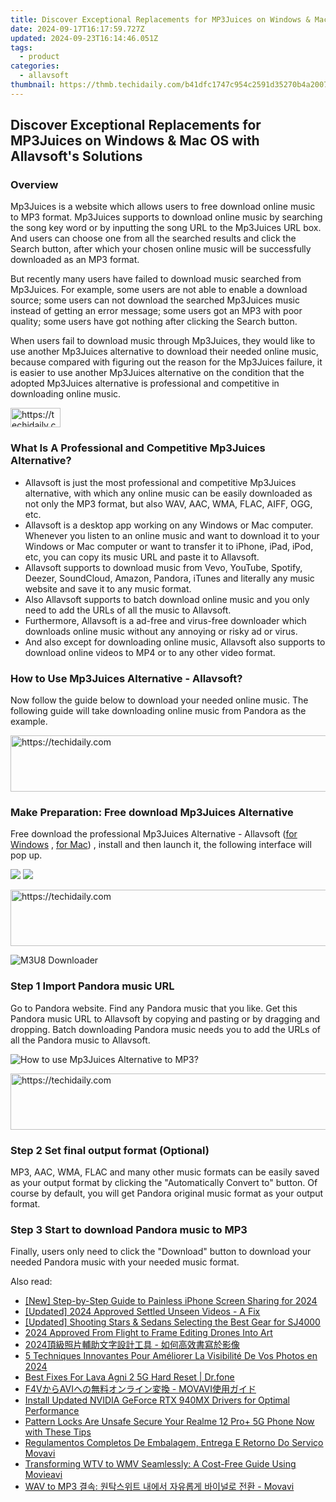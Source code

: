 ```yaml
---
title: Discover Exceptional Replacements for MP3Juices on Windows & Mac OS with Allavsoft's Solutions
date: 2024-09-17T16:17:59.727Z
updated: 2024-09-23T16:14:46.051Z
tags:
  - product
categories:
  - allavsoft
thumbnail: https://thmb.techidaily.com/b41dfc1747c954c2591d35270b4a20079e5707f867334ccdc51bba558ecb898b.jpg
---
```


## Discover Exceptional Replacements for MP3Juices on Windows & Mac OS with Allavsoft's Solutions

### Overview

Mp3Juices is a website which allows users to free download online music to MP3 format. Mp3Juices supports to download online music by searching the song key word or by inputting the song URL to the Mp3Juices URL box. And users can choose one from all the searched results and click the Search button, after which your chosen online music will be successfully downloaded as an MP3 format.

But recently many users have failed to download music searched from Mp3Juices. For example, some users are not able to enable a download source; some users can not download the searched Mp3Juices music instead of getting an error message; some users got an MP3 with poor quality; some users have got nothing after clicking the Search button.

When users fail to download music through Mp3Juices, they would like to use another Mp3Juices alternative to download their needed online music, because compared with figuring out the reason for the Mp3Juices failure, it is easier to use another Mp3Juices alternative on the condition that the adopted Mp3Juices alternative is professional and competitive in downloading online music.

<!-- affiliate ads begin -->
<a href="https://25home.pxf.io/c/5597632/2148634/16836" target="_top" id="2148634">
  <img src="//a.impactradius-go.com/display-ad/16836-2148634" border="0" alt="https://techidaily.com" width="80" height="31"/>
</a>
<img height="0" width="0" src="https://25home.pxf.io/i/5597632/2148634/16836" style="position:absolute;visibility:hidden;" border="0" />
<!-- affiliate ads end -->

### What Is A Professional and Competitive Mp3Juices Alternative?

* Allavsoft is just the most professional and competitive Mp3Juices alternative, with which any online music can be easily downloaded as not only the MP3 format, but also WAV, AAC, WMA, FLAC, AIFF, OGG, etc.
* Allavsoft is a desktop app working on any Windows or Mac computer. Whenever you listen to an online music and want to download it to your Windows or Mac computer or want to transfer it to iPhone, iPad, iPod, etc, you can copy its music URL and paste it to Allavsoft.
* Allavsoft supports to download music from Vevo, YouTube, Spotify, Deezer, SoundCloud, Amazon, Pandora, iTunes and literally any music website and save it to any music format.
* Also Allavsoft supports to batch download online music and you only need to add the URLs of all the music to Allavsoft.
* Furthermore, Allavsoft is a ad-free and virus-free downloader which downloads online music without any annoying or risky ad or virus.
* And also except for downloading online music, Allavsoft also supports to download online videos to MP4 or to any other video format.

### How to Use Mp3Juices Alternative - Allavsoft?

Now follow the guide below to download your needed online music. The following guide will take downloading online music from Pandora as the example.

<!-- affiliate ads begin -->
<a href="https://appsumo.8odi.net/c/5597632/2100537/7443" target="_top" id="2100537">
  <img src="//a.impactradius-go.com/display-ad/7443-2100537" border="0" alt="https://techidaily.com" width="728" height="90"/>
</a>
<img height="0" width="0" src="https://appsumo.8odi.net/i/5597632/2100537/7443" style="position:absolute;visibility:hidden;" border="0" />
<!-- affiliate ads end -->

### Make Preparation: Free download Mp3Juices Alternative

Free download the professional Mp3Juices Alternative - Allavsoft ([for Windows](https://tools.techidaily.com/allavsoft/products/) , [for Mac](https://tools.techidaily.com/allavsoft/products/)) , install and then launch it, the following interface will pop up.

[![](https://www.allavsoft.com/how-to/../images/how-to/free-download-win.jpg)](https://tools.techidaily.com/allavsoft/products/) [![](https://www.allavsoft.com/how-to/../images/how-to/free-download-mac.jpg)](https://tools.techidaily.com/allavsoft/products/)

<!-- affiliate ads begin -->
<a href="https://aligracehair.sjv.io/c/5597632/2115937/19272" target="_top" id="2115937">
  <img src="//a.impactradius-go.com/display-ad/19272-2115937" border="0" alt="https://techidaily.com" width="728" height="90"/>
</a>
<img height="0" width="0" src="https://aligracehair.sjv.io/i/5597632/2115937/19272" style="position:absolute;visibility:hidden;" border="0" />
<!-- affiliate ads end -->

![M3U8 Downloader](https://www.allavsoft.com/how-to/../images/allavsoft/screen-shot-600.jpg)

### Step 1 Import Pandora music URL

Go to Pandora website. Find any Pandora music that you like. Get this Pandora music URL to Allavsoft by copying and pasting or by dragging and dropping. Batch downloading Pandora music needs you to add the URLs of all the Pandora music to Allavsoft.

![How to use Mp3Juices Alternative to MP3?](https://www.allavsoft.com/how-to/../images/how-to/download-rtmp-video/download-rtmp-video.jpg)

<!-- affiliate ads begin -->
<a href="https://appsumo.8odi.net/c/5597632/2037359/7443" target="_top" id="2037359">
  <img src="//a.impactradius-go.com/display-ad/7443-2037359" border="0" alt="https://techidaily.com" width="728" height="90"/>
</a>
<img height="0" width="0" src="https://appsumo.8odi.net/i/5597632/2037359/7443" style="position:absolute;visibility:hidden;" border="0" />
<!-- affiliate ads end -->

### Step 2 Set final output format (Optional)

MP3, AAC, WMA, FLAC and many other music formats can be easily saved as your output format by clicking the "Automatically Convert to" button. Of course by default, you will get Pandora original music format as your output format.

### Step 3 Start to download Pandora music to MP3

Finally, users only need to click the "Download" button to download your needed Pandora music with your needed music format.

<ins class="adsbygoogle"
     style="display:block"
     data-ad-format="autorelaxed"
     data-ad-client="ca-pub-7571918770474297"
     data-ad-slot="1223367746"></ins>

<ins class="adsbygoogle"
     style="display:block"
     data-ad-client="ca-pub-7571918770474297"
     data-ad-slot="8358498916"
     data-ad-format="auto"
     data-full-width-responsive="true"></ins>

<span class="atpl-alsoreadstyle">Also read:</span>
<div><ul>
<li><a href="https://video-capture.techidaily.com/new-step-by-step-guide-to-painless-iphone-screen-sharing-for-2024/"><u>[New] Step-by-Step Guide to Painless iPhone Screen Sharing for 2024</u></a></li>
<li><a href="https://youtube-sure.techidaily.com/ed-2024-approved-settled-unseen-videos-a-fix/"><u>[Updated] 2024 Approved Settled Unseen Videos - A Fix</u></a></li>
<li><a href="https://extra-support.techidaily.com/updated-shooting-stars-and-sedans-selecting-the-best-gear-for-sj4000/"><u>[Updated] Shooting Stars & Sedans Selecting the Best Gear for SJ4000</u></a></li>
<li><a href="https://some-knowledge.techidaily.com/2024-approved-from-flight-to-frame-editing-drones-into-art/"><u>2024 Approved From Flight to Frame Editing Drones Into Art</u></a></li>
<li><a href="https://win-superb.techidaily.com/1726219405991-2024/"><u>2024頂級照片輔助文字設計工具 - 如何高效書寫於影像</u></a></li>
<li><a href="https://win-superb.techidaily.com/5-techniques-innovantes-pour-ameliorer-la-visibilite-de-vos-photos-en-2024/"><u>5 Techniques Innovantes Pour Améliorer La Visibilité De Vos Photos en 2024</u></a></li>
<li><a href="https://techidaily.com/best-fixes-for-lava-agni-2-5g-hard-reset-drfone-by-drfone-reset-android-reset-android/"><u>Best Fixes For Lava Agni 2 5G Hard Reset | Dr.fone</u></a></li>
<li><a href="https://win-superb.techidaily.com/1726219470265-f4vavi-movavi/"><u>F4VからAVIへの無料オンライン変換 - MOVAVI使用ガイド</u></a></li>
<li><a href="https://win-amazing.techidaily.com/install-updated-nvidia-geforce-rtx-940mx-drivers-for-optimal-performance/"><u>Install Updated NVIDIA GeForce RTX 940MX Drivers for Optimal Performance</u></a></li>
<li><a href="https://easy-unlock-android.techidaily.com/pattern-locks-are-unsafe-secure-your-realme-12-proplus-5g-phone-now-with-these-tips-by-drfone-android/"><u>Pattern Locks Are Unsafe Secure Your Realme 12 Pro+ 5G Phone Now with These Tips</u></a></li>
<li><a href="https://win-superb.techidaily.com/regulamentos-completos-de-embalagem-entrega-e-retorno-do-servico-movavi/"><u>Regulamentos Completos De Embalagem, Entrega E Retorno Do Serviço Movavi</u></a></li>
<li><a href="https://win-superb.techidaily.com/transforming-wtv-to-wmv-seamlessly-a-cost-free-guide-using-movieavi/"><u>Transforming WTV to WMV Seamlessly: A Cost-Free Guide Using Movieavi</u></a></li>
<li><a href="https://win-superb.techidaily.com/wav-to-mp3-movavi/"><u>WAV to MP3 결속: 원탁스위트 내에서 자유롭게 바이널로 전환 - Movavi</u></a></li>
</ul></div>


